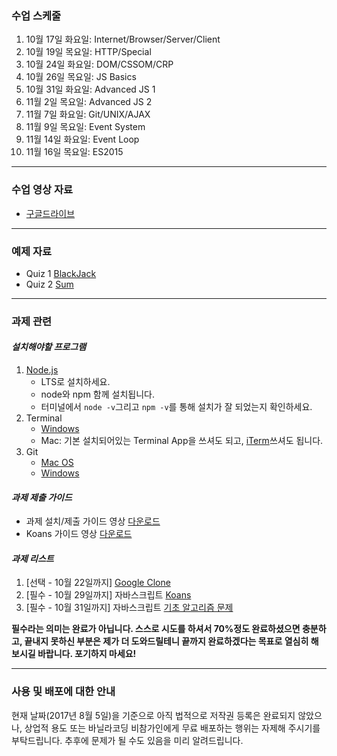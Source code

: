 ### 수업 스케줄

1. 10월 17일 화요일: Internet/Browser/Server/Client
2. 10월 19일 목요일: HTTP/Special
3. 10월 24일 화요일: DOM/CSSOM/CRP
4. 10월 26일 목요일: JS Basics
5. 10월 31일 화요일: Advanced JS 1
6. 11월 2일 목요일: Advanced JS 2
7. 11월 7일 화요일: Git/UNIX/AJAX
8. 11월 9일 목요일: Event System
9. 11월 14일 화요일: Event Loop
10. 11월 16일 목요일: ES2015

---

### 수업 영상 자료

 - [구글드라이브](https://goo.gl/BJraDQ)

---

### 예제 자료

 - Quiz 1 [BlackJack](http://jsbin.com/togojeg/edit?js,console)
 - Quiz 2 [Sum](http://jsbin.com/buwabud/edit?js,console)

---

### 과제 관련

#### _설치해야할 프로그램_

1. [Node.js](https://nodejs.org)
    - LTS로 설치하세요.
    - node와 npm 함께 설치됩니다.
    - 터미널에서 `node -v`그리고 `npm -v`를 통해 설치가 잘 되었는지 확인하세요.
2. Terminal
    - [Windows](https://conemu.github.io/)
    - Mac: 기본 설치되어있는 Terminal App을 쓰셔도 되고, [iTerm](https://www.iterm2.com/)쓰셔도 됩니다.
3. Git
    - [Mac OS](http://sourceforge.net/projects/git-osx-installer/)
    - [Windows](https://git-for-windows.github.io/)

#### _과제 제출 가이드_

- 과제 설치/제출 가이드 영상 [다운로드](https://goo.gl/GrVNxT)
- Koans 가이드 영상 [다운로드](https://goo.gl/cgYxXp)

#### _과제 리스트_

1. [선택 - 10월 22일까지] [Google Clone](https://github.com/vanilla-coding/google-clone)
2. [필수 - 10월 29일까지] 자바스크립트 [Koans](https://github.com/vanilla-coding/javascript-koans)
2. [필수 - 10월 31일까지] 자바스크립트 [기초 알고리즘 문제](https://github.com/vanilla-coding/Javascript-Basics-1)


**필수라는 의미는 완료가 아닙니다. 스스로 시도를 하셔서 70%정도 완료하셨으면 충분하고, 끝내지 못하신 부분은 제가 더 도와드릴테니 끝까지 완료하겠다는 목표로 열심히 해보시길 바랍니다. 포기하지 마세요!**

---

### 사용 및 배포에 대한 안내

현재 날짜(2017년 8월 5일)을 기준으로 아직 법적으로 저작권 등록은 완료되지 않았으나, 상업적 용도 또는 바닐라코딩 비참가인에게 무료 배포하는 행위는 자제해 주시기를 부탁드립니다. 추후에 문제가 될 수도 있음을 미리 알려드립니다.

